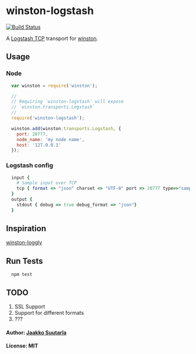 # winston-logstash

[![Build Status](https://travis-ci.org/jaakkos/winston-logstash.png?branch=master)](https://travis-ci.org/jaakkos/winston-logstash)

A [Logstash TCP][0] transport for [winston][1].

## Usage

### Node

``` js
  var winston = require('winston');

  //
  // Requiring `winston-logstash` will expose
  // `winston.transports.Logstash`
  //
  require('winston-logstash');

  winston.add(winston.transports.Logstash, {
    port: 28777,
    node_name: 'my node name',
    host: '127.0.0.1'
  });
```

### Logstash config

``` ruby
  input {
    # Sample input over TCP
    tcp { format => "json" charset => "UTF-8" port => 28777 type=>"sample" }
  }
  output {
    stdout { debug => true debug_format => "json"}
  }
```

## Inspiration
[winston-loggly][2]

## Run Tests

```
  npm test
```

## TODO

1. SSL Support
2. Support for different formats
3. ???

#### Author: [Jaakko Suutarla](https://github.com/jaakkos)
#### License: MIT

[0]: http://logstash.net/
[1]: https://github.com/flatiron/winston
[2]: https://github.com/indexzero/winston-loggly